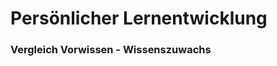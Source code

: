 # Persönlicher Lernentwicklung
### Vergleich Vorwissen - Wissenszuwachs

<!--stackedit_data:
eyJoaXN0b3J5IjpbLTY2OTMwNTcyOCw5NjI2NjUwNTVdfQ==
-->